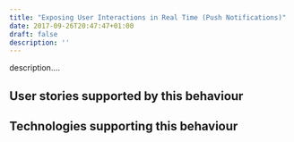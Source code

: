 ```yaml
---
title: "Exposing User Interactions in Real Time (Push Notifications)"
date: 2017-09-26T20:47:47+01:00
draft: false
description: ''
---
```


description....

## User stories supported by this behaviour


## Technologies supporting this behaviour

